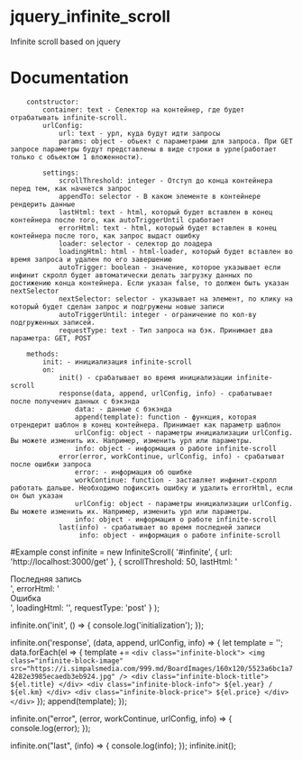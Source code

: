 # jquery_infinite_scroll
Infinite scroll based on jquery
# Documentation
        contstructor:
            container: text - Селектор на контейнер, где будет отрабатывать infinite-scroll.
            urlConfig: 
                url: text - урл, куда будут идти запросы
                params: object - обьект с параметрами для запроса. При GET запросе параметры будут представлены в виде строки в урле(работает только с обьектом 1 вложенности).

            settings:
                scrollThreshold: integer - Отступ до конца контейнера перед тем, как начнется запрос
                appendTo: selector - В каком элементе в контейнере рендерить данные
                lastHtml: text - html, который будет вставлен в конец контейнера после того, как autoTriggerUntil сработает
                errorHtml: text - html, который будет вставлен в конец контейнера после того, как запрос выдаст ошибку
                loader: selector - селектор до лоадера
                loadingHtml: html - html-loader, который будет вставлен во время запроса и удален по его завершению
                autoTrigger: boolean - значение, которое указывает если инфинит скролл будет автоматически делать загрузку данных по достижению конца контейнера. Если указан false, то должен быть указан nextSelector
                nextSelector: selector - указывает на элемент, по клику на который будет сделан запрос и подгружены новые записи
                autoTriggerUntil: integer - ограничение по кол-ву подгруженных записей.
                requestType: text - Тип запроса на бэк. Принимает два параметра: GET, POST

        methods:
            init: - инициализация infinite-scroll
            on:
                init() - срабатывает во время инициализации infinite-scroll
                response(data, append, urlConfig, info) - срабатывает после полученич данных с бэкэнда
                    data: - данные с бэкэнда
                    append(template): function - функция, которая отрендерит шаблон в конец контейнера. Принимает как параметр шаблон
                    urlConfig: object - параметры инициализации urlConfig. Вы можете изменить их. Например, изменить урл или параметры.
                    info: object - информация о работе infinite-scroll
                error(error, workContinue, urlConfig, info) - срабатыват после ошибки запроса
                    error: - информация об ошибке
                    workContinue: function - заставляет инфинит-скролл работать дальше. Необходимо пофиксить ошибку и удалить errorHtml, если он был указан
                    urlConfig: object - параметры инициализации urlConfig. Вы можете изменить их. Например, изменить урл или параметры.
                    info: object - информация о работе infinite-scroll
                last(info) - срабатывает во время последней записи
                     info: object - информация о работе infinite-scroll
#Example
const infinite = new InfiniteScroll(
    '#infinite',
    {
        url: 'http://localhost:3000/get'
    },
    {
        scrollThreshold: 50,
        lastHtml: '<div class="text-center">Последняя запись</div>',
        errorHtml: '<div class="text-center">Ошибка</div>',
        loadingHtml: '<span class="loader"></span>',
        requestType: 'post'
    }
);

infinite.on('init', () => {
    console.log('initialization');
});

infinite.on('response', (data, append, urlConfig, info) => {
    let template = '';
    data.forEach(el => {
    template += `<div class="infinite-block">
    <img class="infinite-block-image" src="https://i.simpalsmedia.com/999.md/BoardImages/160x120/5523a6bc1a74282e3985ecaedb3eb924.jpg" />
        <div class="infinite-block-title">
            ${el.title}
        </div>
        <div class="infinite-block-info">
            ${el.year} / ${el.km}
        </div>
        <div class="infinite-block-price">
            ${el.price}
        </div>
    </div>`
    });
    append(template);
});

infinite.on("error", (error, workContinue, urlConfig, info) => {
    console.log(error);
});

infinite.on("last", (info) => {
    console.log(info);
});
infinite.init();
